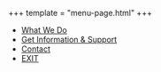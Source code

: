 +++
template = "menu-page.html"
+++
- [What We Do](/what-we-do)
- [Get Information & Support](/get-support)
- [Contact](/contact)
- [EXIT](https://www.google.ie/search?q=dublin)
